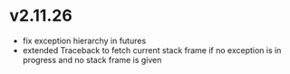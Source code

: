 # v2.11.26

* fix exception hierarchy in futures
* extended Traceback to fetch current stack frame if no exception is in progress and no stack frame is given
